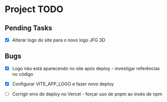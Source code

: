 # Project TODO

## Pending Tasks

- [x] Alterar logo do site para o novo logo JFG 3D



## Bugs

- [x] Logo não está aparecendo no site após deploy - investigar referências no código
- [x] Configurar VITE_APP_LOGO e fazer novo deploy



- [ ] Corrigir erro de deploy no Vercel - forçar uso de pnpm ao invés de npm

